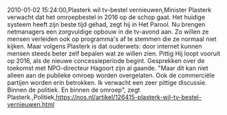 2010-01-02 15:24:00,Plasterk wil tv-bestel vernieuwen,Minister Plasterk verwacht dat het omroepbestel in 2016 op de schop gaat. Het huidige systeem heeft zijn beste tijd gehad, zegt hij in Het Parool. Nu brengen netmanagers een zorgvuldige opbouw in de tv-avond aan. Zo willen ze mensen verleiden ook op programma's af te stemmen die ze normaal niet kijken. Maar volgens Plasterk is dat ouderwets: door internet kunnen mensen steeds beter zelf bepalen wat ze willen zien. Pittig Hij loopt vooruit op 2016, als de nieuwe concessieperiode begint. Gesprekken over de toekomst met NPO-directeur Hagoort zijn al gaande. "Maar dit kan niet alleen aan de publieke omroep worden overgelaten. Ook de commerciële partijen worden erin betrokken. Ik verwacht een zeer pittige discussie. Binnen de politiek. En binnen de omroep", zegt Plasterk.,Politiek,https://nos.nl/artikel/126415-plasterk-wil-tv-bestel-vernieuwen.html